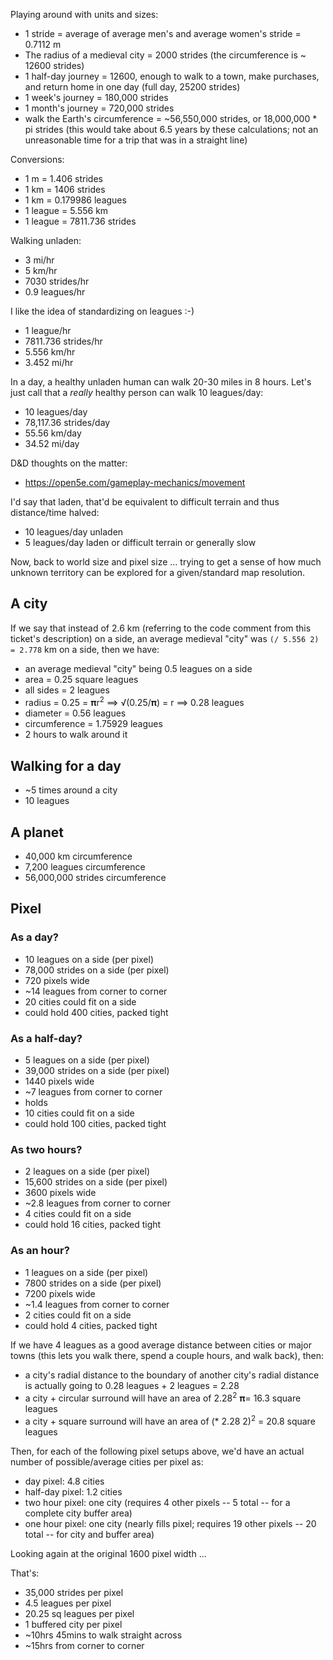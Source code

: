 Playing around with units and sizes:
* 1 stride = average of average men's and average women's stride = 0.7112 m
* The radius of a medieval city = 2000 strides (the circumference is ~ 12600 strides)
* 1 half-day journey = 12600, enough to walk to a town, make purchases, and return home in one day (full day, 25200 strides)
* 1 week's journey = 180,000 strides
* 1 month's journey = 720,000 strides
* walk the Earth's circumference = ~56,550,000 strides, or 18,000,000 * pi strides (this would take about  6.5 years by these calculations; not an unreasonable time for a trip that was in a straight line)

Conversions:
* 1 m = 1.406 strides
* 1 km = 1406 strides
* 1 km = 0.179986 leagues
* 1 league = 5.556 km
* 1 league = 7811.736 strides

Walking unladen:
* 3 mi/hr
* 5 km/hr
*  7030 strides/hr
* 0.9 leagues/hr

I like the idea of standardizing on leagues :-)
* 1 league/hr
* 7811.736 strides/hr
* 5.556 km/hr
* 3.452 mi/hr

In a day, a healthy unladen human can walk 20-30 miles in 8 hours. Let's just call that a _really_ healthy person can walk 10 leagues/day:
* 10 leagues/day
* 78,117.36 strides/day
* 55.56 km/day
* 34.52 mi/day

D&D thoughts on the matter:
* https://open5e.com/gameplay-mechanics/movement

I'd say that laden, that'd be equivalent to difficult terrain and thus distance/time halved:

* 10 leagues/day unladen
* 5 leagues/day laden or difficult terrain or generally slow

Now, back to world size and pixel size ... trying to get a sense of how much unknown territory can be explored for a given/standard map resolution.

## A city

If we say that instead of 2.6 km (referring to the code comment from this ticket's description) on a side, an average medieval "city" was `(/ 5.556 2) = 2.778` km on a side, then we have:
* an average medieval "city" being 0.5 leagues on a side
* area = 0.25 square leagues
* all sides = 2 leagues
* radius = 0.25 = 𝛑r<sup>2</sup> ⟹ √(0.25/𝛑) = r ⟹ 0.28 leagues
* diameter = 0.56 leagues
* circumference = 1.75929 leagues
* 2 hours to walk around it

## Walking for a day

* ~5 times around a city
* 10 leagues

## A planet

* 40,000 km circumference
* 7,200 leagues circumference
* 56,000,000 strides circumference

## Pixel

### As a day?

* 10 leagues on a side (per pixel)
* 78,000 strides on a side (per pixel)
* 720 pixels wide
* ~14 leagues from corner to corner
* 20 cities could fit on a side
* could hold 400 cities, packed tight

### As a half-day?

* 5 leagues on a side (per pixel)
* 39,000 strides on a side (per pixel)
* 1440 pixels wide
* ~7 leagues from corner to corner
* holds
* 10 cities could fit on a side
* could hold 100 cities, packed tight

### As two hours?

* 2 leagues on a side (per pixel)
* 15,600 strides on a side (per pixel)
* 3600 pixels wide
* ~2.8 leagues from corner to corner
* 4 cities could fit on a side
* could hold 16 cities, packed tight

### As an hour?

* 1 leagues on a side (per pixel)
* 7800 strides on a side (per pixel)
* 7200 pixels wide
* ~1.4 leagues from corner to corner
* 2 cities could fit on a side
* could hold 4 cities, packed tight

If we have 4 leagues as a good average distance between cities or major towns (this lets you walk there, spend a couple hours, and walk back), then:
* a city's radial distance to the boundary of another city's radial distance is actually going to 0.28 leagues + 2 leagues = 2.28
* a city + circular surround will have an area of 2.28<sup>2</sup> 𝛑= 16.3 square leagues
* a city + square surround will have an area of  (* 2.28 2)<sup>2</sup> = 20.8 square leagues

Then, for each of the following pixel setups above, we'd have an actual number of possible/average cities per pixel as:
* day pixel: 4.8 cities
* half-day pixel: 1.2 cities
* two hour pixel: one city (requires 4 other pixels -- 5 total -- for a complete city buffer area)
* one hour pixel: one city (nearly fills pixel; requires 19 other pixels -- 20 total -- for city and buffer area)

Looking again at the original 1600 pixel width ...

That's:
* 35,000 strides per pixel
* 4.5 leagues per pixel
* 20.25 sq leagues per pixel
*  1 buffered city per pixel
* ~10hrs 45mins to walk straight across
* ~15hrs from corner to corner
